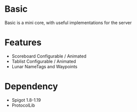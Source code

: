 # Basic
Basic is a mini core, with useful implementations for the server

# Features
- Scoreboard Configurable / Animated
- Tablist Configurable / Animated
- Lunar NameTags and Waypoints

# Dependency
- Spigot 1.8-1.19
- ProtocolLib